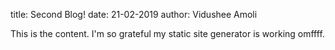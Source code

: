 title: Second Blog!
date: 21-02-2019
author: Vidushee Amoli

This is the content. I'm so grateful my static site generator is working omffff.
